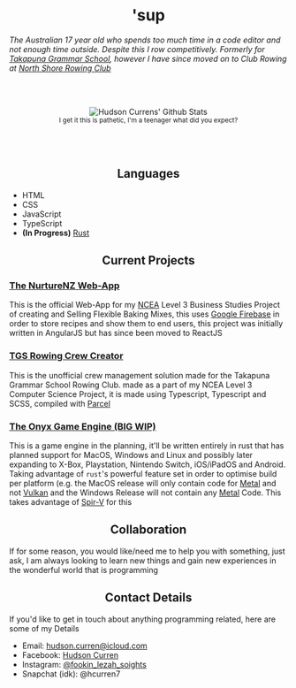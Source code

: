 <h1 align="center">'sup</h1>

<em>The Australian 17 year old who spends too much time in a code editor and not enough time outside. Despite this I row competitively. Formerly for [Takapuna Grammar School](https://tgsrowing.org.nz), however I have since moved on to Club Rowing at [North Shore Rowing Club](https://www.northshorerowing.club) </em>

<br /><br />

<div align="center">
  <img src="https://github-readme-stats.vercel.app/api?username=d3rpp&show_icons=true&theme=highcontrast" alt="Hudson Currens' Github Stats" />
</div>

<div align="center">
<sub>I get it this is pathetic, I'm a teenager what did you expect?</sub>
</div>

<br /><br />

<h2 align="center">Languages</h2>

  - HTML
  - CSS
  - JavaScript
  - TypeScript
  - **(In Progress)** [Rust](https://rust-lang.org)

<h2 align="center">Current Projects</h2>

### <a href="https://github.com/d3rpp/nnz" target="_blank">The NurtureNZ Web-App</a>
This is the official Web-App for my [NCEA](https://ncea.education.govt.nz) Level 3 Business Studies Project of creating and Selling Flexible Baking Mixes, this uses [Google Firebase](https://firebase.google.com) in order to store recipes and show them to end users, this project was initially written in AngularJS but has since been moved to ReactJS

<!-- --- -->

### <a href="https://github.com/d3rpp/tgs-crew-creator" target="_blank">TGS Rowing Crew Creator</a>
This is the unofficial crew management solution made for the Takapuna Grammar School Rowing Club. made as a part of my NCEA Level 3 Computer Science Project, it is made using Typescript, Typescript and SCSS, compiled with [Parcel](https://v2.parceljs.org)

### <a href="https://trello.com/b/HeANWjII/planning" target="_blank">The Onyx Game Engine (BIG WIP)</a>
This is a game engine in the planning, it'll be written entirely in rust that has planned support for MacOS, Windows and Linux and possibly later expanding to X-Box, Playstation, Nintendo Switch, iOS/iPadOS and Android. Taking advantage of `rust`'s powerful feature set in order to optimise build per platform (e.g. the MacOS release will only contain code for [Metal](https://developer.apple.com/metal/) and not [Vulkan](https://www.vulkan.org) and the Windows Release will not contain any [Metal](https://developer.apple.com/metal/) Code. This takes advantage of [Spir-V](https://www.khronos.org/spir/) for this

<h2 align="center">Collaboration</h2>
If for some reason, you would like/need me to help you with something, just ask, I am always looking to learn new things and gain new experiences in the wonderful world that is programming

<h2 align="center">Contact Details</h2>
If you'd like to get in touch about anything programming related, here are some of my Details

  - Email: [hudson.curren@icloud.com](mailto:hudson.curren@icloud.com?subject=Github%20Contact)
  - Facebook: [Hudson Curren](https://www.facebook.com/FookinLehzahSoights)
  - Instagram: [@fookin_lezah_soights](https://www.instagram.com/fookin_lezah_soights/)
  - Snapchat (idk): @hcurren7

<!-- <h2 align="center">Photo Gallery</h2>
<div style="display:flex; justify-content:center;">

  <div style="width:40%;height:40vh;background-image: url('https://user-images.githubusercontent.com/45675641/123402680-196d4b00-d5fc-11eb-962c-41eca17bd507.png'); background-size: contain;"> </div>

  <div style="width:40%;height:40vh;background-image: url('https://user-images.githubusercontent.com/45675641/123402797-3b66cd80-d5fc-11eb-8327-20b45e68975e.png'); background-size: contain;"> </div>

</div> -->
<!--
**d3rpp/d3rpp** is a ✨ _special_ ✨ repository because its `README.md` (this file) appears on your GitHub profile.

Here are some ideas to get you started:

- 🔭 I’m currently working on ...
- 🌱 I’m currently learning ...
- 👯 I’m looking to collaborate on ...
- 🤔 I’m looking for help with ...
- 💬 Ask me about ...
- 📫 How to reach me: ...
- 😄 Pronouns: ...
- ⚡ Fun fact: ...
-->
